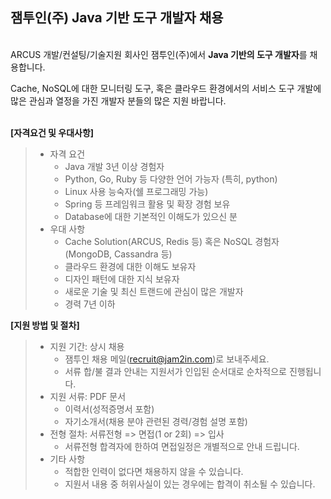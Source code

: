 ## 잼투인(주) Java 기반 도구 개발자 채용

&nbsp; <br />
ARCUS 개발/컨설팅/기술지원 회사인 잼투인(주)에서 **Java 기반의 도구 개발자**를 채용합니다.

Cache, NoSQL에 대한 모니터링 도구, 혹은 클라우드 환경에서의 서비스 도구 개발에 <br />
많은 관심과 열정을 가진 개발자 분들의 많은 지원 바랍니다. <br />
&nbsp;

**[자격요건 및 우대사항]**

> - 자격 요건
>    - Java 개발 3년 이상 경험자
>    - Python, Go, Ruby 등 다양한 언어 가능자 (특히, python) 
>    - Linux 사용 능숙자(쉘 프로그래밍 가능)
>    - Spring 등 프레임워크 활용 및 확장 경험 보유
>    - Database에 대한 기본적인 이해도가 있으신 분
> - 우대 사항
>    - Cache Solution(ARCUS, Redis 등) 혹은 NoSQL 경험자(MongoDB, Cassandra 등)
>    - 클라우드 환경에 대한 이해도 보유자
>    - 디자인 패턴에 대한 지식 보유자
>    - 새로운 기술 및 최신 트랜드에 관심이 많은 개발자
>    - 경력 7년 이하


**[지원 방법 및 절차]**

> - 지원 기간: 상시 채용
>    - 잼투인 채용 메일(<recruit@jam2in.com>)로 보내주세요.
>    - 서류 합/불 결과 안내는 지원서가 인입된 순서대로 순차적으로 진행됩니다.
> - 지원 서류: PDF 문서
>    - 이력서(성적증명서 포함)
>    - 자기소개서(채용 분야 관련된 경력/경험 설명 포함)
> - 전형 절차: 서류전형 => 면접(1 or 2회) => 입사
>    - 서류전형 합격자에 한하여 면접일정은 개별적으로 안내 드립니다.
> - 기타 사항
>    - 적합한 인력이 없다면 채용하지 않을 수 있습니다.
>    - 지원서 내용 중 허위사실이 있는 경우에는 합격이 취소될 수 있습니다.
 
